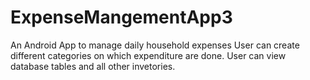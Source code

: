 # ExpenseMangementApp3
An Android App to manage daily household expenses
User can create different categories on which expenditure are done.
User can view database tables and all other invetories.
